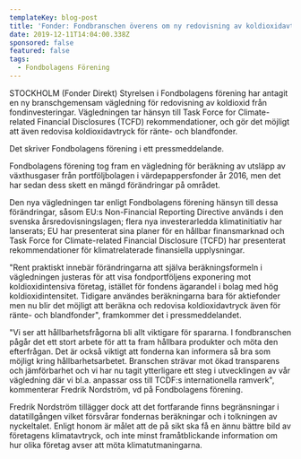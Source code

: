 ```yaml
---
templateKey: blog-post
title: 'Fonder: Fondbranschen överens om ny redovisning av koldioxidavtryck'
date: 2019-12-11T14:04:00.338Z
sponsored: false
featured: false
tags:
  - Fondbolagens Förening
---
```

STOCKHOLM (Fonder Direkt) Styrelsen i Fondbolagens förening har antagit en ny branschgemensam vägledning för redovisning av koldioxid från fondinvesteringar. Vägledningen tar hänsyn till Task Force for Climate-related Financial Disclosures (TCFD) rekommendationer, och gör det möjligt att även redovisa koldioxidavtryck för ränte- och blandfonder.



Det skriver Fondbolagens förening i ett pressmeddelande.



Fondbolagens förening tog fram en vägledning för beräkning av utsläpp av växthusgaser från portföljbolagen i värdepappersfonder år 2016, men det har sedan dess skett en mängd förändringar på området.



Den nya vägledningen tar enligt Fondbolagens förening hänsyn till dessa förändringar, såsom EU:s Non-Financial Reporting Directive används i den svenska årsredovisningslagen; flera nya investerarledda klimatinitiativ har lanserats; EU har presenterat sina planer för en hållbar finansmarknad och Task Force for Climate-related Financial Disclosure (TCFD) har presenterat rekommendationer för klimatrelaterade finansiella upplysningar.



"Rent praktiskt innebär förändringarna att själva beräkningsformeln i vägledningen justeras för att visa fondportföljens exponering mot koldioxidintensiva företag, istället för fondens ägarandel i bolag med hög koldioxidintensitet. Tidigare användes beräkningarna bara för aktiefonder men nu blir det möjligt att beräkna och redovisa koldioxidavtryck även för ränte- och blandfonder", framkommer det i pressmeddelandet.



"Vi ser att hållbarhetsfrågorna bli allt viktigare för spararna. I fondbranschen pågår det ett stort arbete för att ta fram hållbara produkter och möta den efterfrågan. Det är också viktigt att fonderna kan informera så bra som möjligt kring hållbarhetsarbetet. Branschen strävar mot ökad transparens och jämförbarhet och vi har nu tagit ytterligare ett steg i utvecklingen av vår vägledning där vi bl.a. anpassar oss till TCDF:s internationella ramverk", kommenterar Fredrik Nordström, vd på Fondbolagens förening.



Fredrik Nordström tillägger dock att det fortfarande finns begränsningar i datatillgången vilket försvårar fondernas beräkningar och i tolkningen av nyckeltalet. Enligt honom är målet att de på sikt ska få en ännu bättre bild av företagens klimatavtryck, och inte minst framåtblickande information om hur olika företag avser att möta klimatutmaningarna.
